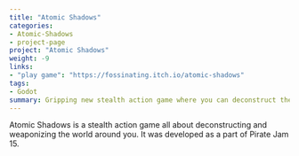```yaml
---
title: "Atomic Shadows"
categories:
- Atomic-Shadows
- project-page
project: "Atomic Shadows"
weight: -9
links:
- "play game": "https://fossinating.itch.io/atomic-shadows"
tags:
- Godot
summary: Gripping new stealth action game where you can deconstruct the world around you
---
```

Atomic Shadows is a stealth action game all about deconstructing and weaponizing the world around you. It was developed as a part of Pirate Jam 15.
